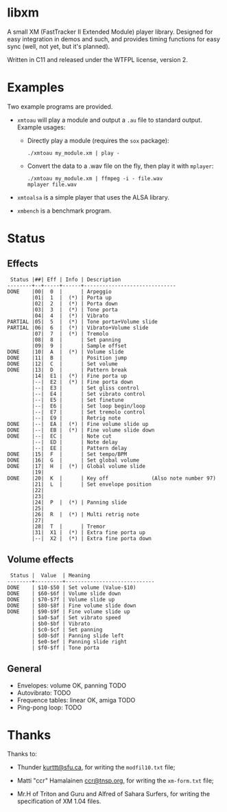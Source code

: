 libxm
=====

A small XM (FastTracker II Extended Module) player library. Designed
for easy integration in demos and such, and provides timing functions
for easy sync (well, not yet, but it's planned).

Written in C11 and released under the WTFPL license, version 2.

Examples
========

Two example programs are provided.

* `xmtoau` will play a module and output a `.au` file to standard
  output. Example usages:

  * Directly play a module (requires the `sox` package):

    ~~~
	./xmtoau my_module.xm | play -
	~~~

  * Convert the data to a .wav file on the fly, then play it with `mplayer`:

    ~~~
    ./xmtoau my_module.xm | ffmpeg -i - file.wav
    mplayer file.wav
	~~~

* `xmtoalsa` is a simple player that uses the ALSA library.

* `xmbench` is a benchmark program.

Status
======

Effects
-------

~~~
 Status |##| Eff | Info | Description
--------+--+-----+------+------------------------------
DONE    |00|  0  |      | Arpeggio
        |01|  1  |  (*) | Porta up
        |02|  2  |  (*) | Porta down
        |03|  3  |  (*) | Tone porta
        |04|  4  |  (*) | Vibrato
PARTIAL |05|  5  |  (*) | Tone porta+Volume slide
PARTIAL |06|  6  |  (*) | Vibrato+Volume slide
        |07|  7  |  (*) | Tremolo
        |08|  8  |      | Set panning
        |09|  9  |      | Sample offset
DONE    |10|  A  |  (*) | Volume slide
DONE    |11|  B  |      | Position jump
DONE    |12|  C  |      | Set volume
DONE    |13|  D  |      | Pattern break
        |14|  E1 |  (*) | Fine porta up
        |--|  E2 |  (*) | Fine porta down
        |--|  E3 |      | Set gliss control
        |--|  E4 |      | Set vibrato control
        |--|  E5 |      | Set finetune
        |--|  E6 |      | Set loop begin/loop
        |--|  E7 |      | Set tremolo control
        |--|  E9 |      | Retrig note
DONE    |--|  EA |  (*) | Fine volume slide up
DONE    |--|  EB |  (*) | Fine volume slide down
DONE    |--|  EC |      | Note cut
        |--|  ED |      | Note delay
        |--|  EE |      | Pattern delay
DONE    |15|  F  |      | Set tempo/BPM
DONE    |16|  G  |      | Set global volume
DONE    |17|  H  |  (*) | Global volume slide
        |19|
DONE    |20|  K  |      | Key off              (Also note number 97)
        |21|  L  |      | Set envelope position
        |22|
        |23|
        |24|  P  |  (*) | Panning slide
        |25|
        |26|  R  |  (*) | Multi retrig note
        |27|
        |28|  T  |      | Tremor
        |31|  X1 |  (*) | Extra fine porta up
        |--|  X2 |  (*) | Extra fine porta down
~~~

Volume effects
--------------

~~~
 Status |  Value  | Meaning
--------+---------+-----------------------------
DONE    | $10-$50 | Set volume (Value-$10)
DONE    | $60-$6f | Volume slide down
DONE    | $70-$7f | Volume slide up
DONE    | $80-$8f | Fine volume slide down
DONE    | $90-$9f | Fine volume slide up
        | $a0-$af | Set vibrato speed
        | $b0-$bf | Vibrato
        | $c0-$cf | Set panning
        | $d0-$df | Panning slide left
        | $e0-$ef | Panning slide right
        | $f0-$ff | Tone porta
~~~

General
-------

* Envelopes: volume OK, panning TODO
* Autovibrato: TODO
* Frequence tables: linear OK, amiga TODO
* Ping-pong loop: TODO

Thanks
======

Thanks to:

* Thunder <kurttt@sfu.ca>, for writing the `modfil10.txt` file;

* Matti "ccr" Hamalainen <ccr@tnsp.org>, for writing the `xm-form.txt`
  file;

* Mr.H of Triton and Guru and Alfred of Sahara Surfers, for writing
  the specification of XM 1.04 files.

